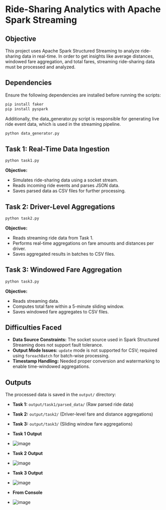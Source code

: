 # Ride-Sharing Analytics with Apache Spark Streaming

## Objective
This project uses Apache Spark Structured Streaming to analyze ride-sharing data in real-time. In order to get insights like average distances, windowed fare aggregation, and total fares, streaming ride-sharing data must be processed and analyzed.

## Dependencies
Ensure the following dependencies are installed before running the scripts:
```sh
pip install faker
pip install pyspark
```
Additionally, the data_generator.py script is responsible for generating live ride event data, which is used in the streaming pipeline.

```sh 
python data_generator.py
```

## Task 1: Real-Time Data Ingestion
```sh
python task1.py
```


**Objective:**
- Simulates ride-sharing data using a socket stream.
- Reads incoming ride events and parses JSON data.
- Saves parsed data as CSV files for further processing.

## Task 2: Driver-Level Aggregations
```sh
python task2.py
```

**Objective:**
- Reads streaming ride data from Task 1.
- Performs real-time aggregations on fare amounts and distances per driver.
- Saves aggregated results in batches to CSV files.

## Task 3: Windowed Fare Aggregation
```sh
python task3.py
```

**Objective:**
- Reads streaming data.
- Computes total fare within a 5-minute sliding window.
- Saves windowed fare aggregates to CSV files.

## Difficulties Faced
- **Data Source Constraints:** The socket source used in Spark Structured Streaming does not support fault tolerance.
- **Output Mode Issues:** `update` mode is not supported for CSV; required using `foreachBatch` for batch-wise processing.
- **Timestamp Handling:** Needed proper conversion and watermarking to enable time-windowed aggregations.

## Outputs
The processed data is saved in the `output/` directory:
- **Task 1:** `output/task1/parsed_data/` (Raw parsed ride data)
- **Task 2:** `output/task2/` (Driver-level fare and distance aggregations)
- **Task 3:** `output/task3/` (Sliding window fare aggregations)

- **Task 1 Output**
  
- ![image](https://github.com/user-attachments/assets/1a315c79-2f53-4a63-85f4-a1442d84aef6)

- **Task 2 Output**

- ![image](https://github.com/user-attachments/assets/cb697884-a396-4bdf-8dad-e573ec65f838)

- **Task 3 Output**

- ![image](https://github.com/user-attachments/assets/4e499c26-db12-40e2-a38d-c2c8b97d36a6)

- **From Console**

- ![image](https://github.com/user-attachments/assets/08834626-d5eb-43df-95a2-640d91e59e8e)






